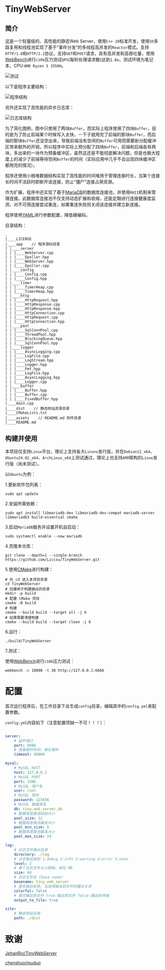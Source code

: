 # TinyWebServer

## 简介

这是一个轻量级的、高性能的静态Web Server，使用`C++ 20`标准开发，使用`IO`多路复用和线程池实现了基于“事件分发”的多线程高并发的`Reactor`模式。支持`HTTP/1.0`和`HTTP/1.1`协议，支持`GET`和`POST`请求，具有高并发和高吞吐量，使用[WebBench](https://github.com/Liccsu/WebBench)进行`c10k`压力测试`QPS`(每秒处理请求数)达到`1.8w`，测试环境为笔记本，CPU:`AMD Ryzen 5 3550H`。

![测试](assets/Bench.png)

以下是程序主要结构：

![程序结构](assets/Server.png)

另外还实现了高性能的异步日志库：

![日志库结构](assets/Logger.png)

为了简化图例，图中只使用了两块`Buffer`，而实际上程序使用了四块`Buffer`，目的是为了防止前端某个时候写入太快，一下子就用完了前端的那块`Buffer`，而后端的那块`Buffer`还没空出来，导致前端没有空闲的`Buffer`可用而需要新分配缓冲区带来额外的开销，所以程序中实际上预分配了四块`Buffer`，前端和后端各有两块，多出来的一块作为预备缓冲区，虽然这还是不能彻底解决问题，但是也极大程度上的减少了前端等待空闲`Buffer`的时间（实际应用中几乎不会出现四块缓冲区都用完的情况）。

程序还使用小根堆数据结构实现了高性能的时间堆用于管理连接时长，当某个连接长时间不活跃时即断开该连接，防止“僵尸”连接占用资源。

作为扩展，程序中还实现了基于[MariaDB](https://mariadb.org/)的数据库连接池，并使用`RAII`机制来管理连接。此数据库连接池不仅支持动态扩展和收缩，还能定期进行连接健康度监测，对不可用连接尝试重连，如果重连失败则关闭该连接并建立新连接。

程序使用[YAML](http://www.yaml.org/)进行参数配置，降低硬编码。

目录结构：

```text
.
|____LICENSE
|____app    // 程序源码目录
| |____server
| | |____WebServer.cpp
| | |____Epoller.hpp
| | |____WebServer.hpp
| | |____Epoller.cpp
| |____config
| | |____Config.cpp
| | |____Config.hpp
| |____timer
| | |____TimerHeap.cpp
| | |____TimerHeap.hpp
| |____http
| | |____HttpRequest.hpp
| | |____HttpResponse.cpp
| | |____HttpResponse.hpp
| | |____HttpConnection.cpp
| | |____HttpRequest.cpp
| | |____HttpConnection.hpp
| |____pool
| | |____SqlConnPool.cpp
| | |____ThreadPool.hpp
| | |____BlockingQueue.hpp
| | |____SqlConnPool.hpp
| |____logger
| | |____AsyncLogging.cpp
| | |____LogFile.cpp
| | |____LogStream.hpp
| | |____Logger.hpp
| | |____Fmt.hpp
| | |____LogFile.hpp
| | |____AsyncLogging.hpp
| | |____Logger.cpp
| |____buffer
| | |____Buffer.hpp
| | |____Buffer.cpp
| | |____FixedBuffer.hpp
|____main.cpp
|____dist    // 静态网站资源目录
|____CMakeLists.txt
|____assets    // README.md 附件目录
|____README.md
```

## 构建并使用

本项目仅支持`Linux`平台，理论上支持各大`Linunx`发行版，并在`Debian12_x64`、`Ubuntu24.02_x64`、`ArchLinux_x64`上测试通过，理论上也支持`ARM`架构的`Linux`发行版（尚未测试）。

以`Ubuntu`为例：

1.更新软件包列表：

```shell
sudo apt update
```

2.安装所需依赖：

```shell
sudo apt install libmariadb-dev libmariadb-dev-compat mariadb-server libmariadb3 build-essential cmake
```

3.启动`MariaDB`服务并设置开机自启动：

```shell
sudo systemctl enable --now mariadb
```

4.克隆本仓库：

```shell
git clone --depth=1 --single-branch https://github.com/Liccsu/TinyWebServer.git
```

5.使用[CMake](https://cmake.org/)进行构建：

```shell
# 先 cd 进入本项目目录
cd TinyWebServer
# 创建用于构建输出的目录
mkdir -p build
# 配置 CMake 项目
cmake -B build
# 构建
cmake --build build --target all -j 6
# 如果需要清理构建
cmake --build build --target clean -j 6
```

6.运行：

```shell
./build/TinyWebServer
```

7.测试：

使用[WebBench](https://github.com/Liccsu/WebBench)进行`c10k`压力测试：

```shell
webbench -c 10000 -t 30 http://127.0.0.1:6666
```

# 配置

首次运行程序后，在工作目录下会生成`config`目录，编辑其中的`config.yml`来配置参数。

`config.yml`内容如下（注意配置项缺一不可！！！）：

```yaml

server:
    # 监听端口
    port: 6666
    # 连接超时时间，单位毫秒
    timeout: 60000

mysql:
    # MySQL HOST
    host: 127.0.0.1
    # MySQL PORT
    port: 3306
    # MySQL 用户名
    user: root
    # MySQL 密码
    password: 123456
    # MySQL 数据库名
    db: tiny_web_server_db
    # 数据库连接池初始大小
    pool_size: 12
    # 数据库连接池最低大小
    pool_min_size: 6
    # 数据库连接池最高大小
    pool_max_size: 24

log:
    # 日志文件输出目录
    directory: ./log
    # 日志输出级别 1:debug 2:info 3:warning 4:error 5:none
    level: 2
    # 单个日志文件大小限制，单位 MB
    size: 64
    # 日志文件名 (base name)
    basename: tiny_web_server
    # 是否输出彩色，当选择输出到文件时建议关闭
    colorful: false
    # 是否输出到文件 true:输出到文件 false:输出到终端
    output_to_file: true

site:
    # 静态网站目录
    path: ./dist

```

# 致谢

[JehanRio/TinyWebServer](https://github.com/JehanRio/TinyWebServer)

[chenshuo/muduo](https://github.com/chenshuo/muduo)

